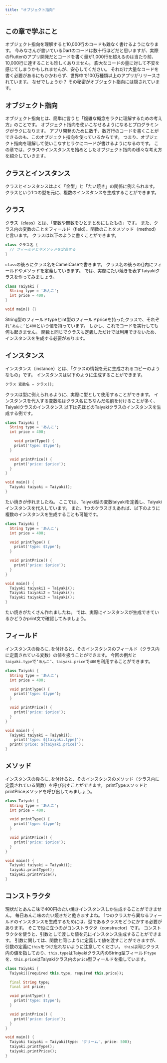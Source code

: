 ```yaml
---
title: "オブジェクト指向"
---
```


## この章で学ぶこと
オブジェクト指向を理解すると10,000行のコードも難なく書けるようになります。
今みなさんが書いているDartのコードは数十行ほどだと思いますが、実際のFlutterのアプリ開発だとコードを書く量が1,000行を超えるのは当たり前、10,000行に達することも珍しくありません。
膨大なコードの量に対して不安を感じてしまうかもしれませんが、安心してください。
それだけ大量なコードを書く必要があるにもかかわらず、世界中で100万種類以上のアプリがリリースされています。
なぜでしょうか？
その秘密がオブジェクト指向には隠されています。

## オブジェクト指向
オブジェクト指向とは、簡単に言うと「複雑な概念をラクに理解するための考え方」のことです。
オブジェクト指向を使いこなせるようになるとプログラミングがラクになります。
アプリ開発のために数千、数万行のコードを書くことができるのも、このオブジェクト指向を使っているからです。
つまり、オブジェクト指向を理解して使いこなすとラクにコードが書けるようになるのです。
この章では、クラスやインスタンスを始めとしたオブジェクト指向の様々な考え方を紹介していきます。

## クラスとインスタンス
クラスとインスタンスはよく「金型」と「たい焼き」の関係に例えられます。
クラスという1つの型を元に、複数のインスタンスを生成することができます。

## クラス
クラス（class）とは、「変数や関数をひとまとめにしたもの」です。
また、クラス内の変数のことをフィールド（field）、関数のことをメソッド（method）と言います。
クラスは以下のように書くことができます。

```dart
class クラス名 {
  // フィールドとやメソッドを定義する
}
```

`class`の後ろにクラス名をCamelCaseで書きます。
クラス名の後ろの{}内にフィールドやメソッドを定義していきます。
では、実際にたい焼きを表すTaiyakiクラスを作ってみましょう。

```dart
class Taiyaki {
  String type = 'あんこ';
  int price = 400;
}

void main() {}
```

String型のフィールドtypeとint型のフィールドpriceを持ったクラスで、それぞれ`’あんこ’`と`400`という値を持っています。
しかし、これでコードを実行しても何も起きません。
関数と同じでクラスも定義しただけでは利用できないため、インスタンスを生成する必要があります。

## インスタンス
インスタンス（instance）とは、「クラスの情報を元に生成されるコピーのようなもの」です。
インスタンスは以下のように生成することができます。
```dart
クラス 変数名 = クラス();
```
クラスは型に例えられるように、実際に型として使用することができます。
インスタンスを代入する変数名はクラス名にちなんだ名前を付けることが多く、Taiyakiクラスのインスタンス
以下は先ほどのTaiyakiクラスのインスタンスを生成する例です。

```dart
class Taiyaki {
  String type = 'あんこ';
  int price = 400;

	void printType() {
    print('type: $type');
  }

  void printPrice() {
    print('price: $price');
  }
}

void main() {
  Taiyaki taiyaki = Taiyaki();
}
```
    
たい焼きが作れましたね。
ここでは、Taiyaki型の変数taiyakiを定義し、Taiyakiインスタンスを代入しています。
また、1つのクラスさえあれば、以下のように複数のインスタンスを生成することも可能です。

```dart
class Taiyaki {
  String type = 'あんこ';
  int price = 400;

  void printType() {
    print('type: $type');
  }

  void printPrice() {
    print('price: $price');
  }
}

void main() {
  Taiyaki taiyaki1 = Taiyaki();
  Taiyaki taiyaki2 = Taiyaki();
  Taiyaki taiyaki3 = Taiyaki();
}
```
たい焼きがたくさん作れましたね。
では、実際にインスタンスが生成できているかどうかprint文で確認してみましょう。

## フィールド
インスタンスの後ろに`.`を付けると、そのインスタンスのフィールド（クラス内に定義されている変数）の値を扱うことができます。
今回の例だと`taiyaki.type`で`’あんこ’`、`taiyaki.price`で`400`を利用することができます。
```dart
class Taiyaki {
  String type = 'あんこ';
  int price = 400;

  void printType() {
    print('type: $type');
  }

  void printPrice() {
    print('price: $price');
  }
}

void main() {
  Taiyaki taiyaki = Taiyaki();
	print('type: ${taiyaki.type}');
  print('price: ${taiyaki.price}');
}
``` 

## メソッド
インスタンスの後ろに`.`を付けると、そのインスタンスのメソッド（クラス内に定義されている関数）を呼び出すことができます。
printTypeメソッドとprintPriceメソッドを呼び出してみましょう。

```dart
class Taiyaki {
  String type = 'あんこ';
  int price = 400;

  void printType() {
    print('type: $type');
  }

  void printPrice() {
    print('price: $price');
  }
}

void main() {
  Taiyaki taiyaki = Taiyaki();
  taiyaki.printType();
  taiyaki.printPrice();
}
```

## コンストラクタ
現状だとあんこ味で400円のたい焼きインスタンスしか生成することができません。
毎日あんこ味のたい焼きだと飽きますよね。
1つのクラスから異なるフィールドのインスタンスを生成するためには、型であるクラスをどうにかする必要があります。
そこで役に立つのがコンストラクタ（constructor）です。
コンストラクタを使うと、引数として渡した値を元にインスタンス生成することができます。
引数に関しては、関数と同じように定義して値を渡すことができますが、引数の定義に`this`をつけ忘れないように注意してください。
`this`は同じクラス内の値を指しており、`this.type`はTaiyakiクラス内のString型フィールド`type`を、`this.price`はTaiyakiクラス内の`price`型フィールドを指しています。

```dart
class Taiyaki {
  Taiyaki({required this.type, required this.price});

  final String type;
  final int price;

  void printType() {
    print('type: $type');
  }

  void printPrice() {
    print('price: $price');
  }
}

void main() {
  Taiyaki taiyaki = Taiyaki(type: 'クリーム', price: 500);
  taiyaki.printType();
  taiyaki.printPrice();
}
```
